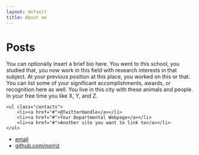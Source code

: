 ```yaml
---
layout: default
title: About me
---
```


<div class="about">
    <h1>Posts</h1>
    <p>You can optionally insert a brief bio here. You went to this school, you studied that,
        you now work in this field with research interests in that subject. At your previous position at this place, you
        worked on this or that.
        You can list some of your significant accomplishments, awards, or recognition here as well.
        You live in this city with these animals and people. In your free time you like X, Y, and Z.</p>

    <ul class="contacts">
        <li><a href="#">@TwitterHandle</a></li>
        <li><a href="#">Your Departmental Webpage</a></li>
        <li><a href="#">Another site you want to link to</a></li>
    </ul>
</div>

<footer>
    <ul>
        <li><a href="mailto:github@github.com">email</a></li>
        <li><a href="https://github.com/Norriz">github.com/norriz</a></li>
    </ul>
</footer>
